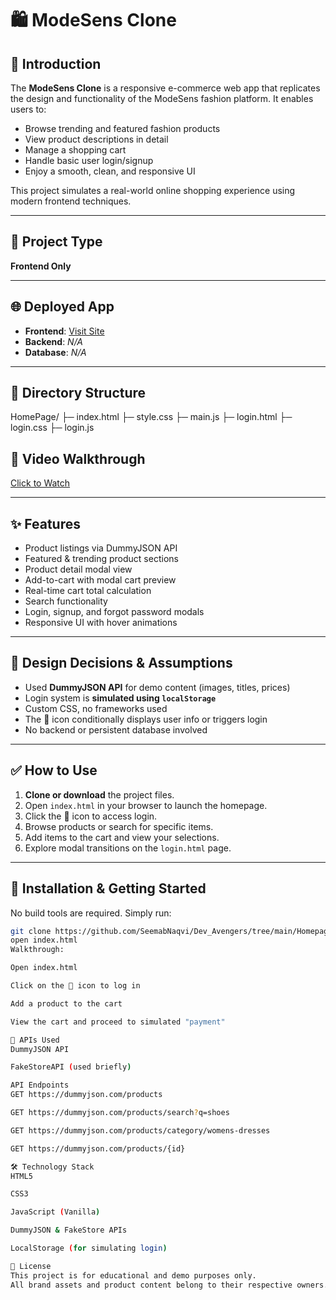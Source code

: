 # 🛍️ ModeSens Clone

## 🧩 Introduction
The **ModeSens Clone** is a responsive e-commerce web app that replicates the design and functionality of the ModeSens fashion platform. It enables users to:
- Browse trending and featured fashion products
- View product descriptions in detail
- Manage a shopping cart
- Handle basic user login/signup
- Enjoy a smooth, clean, and responsive UI

This project simulates a real-world online shopping experience using modern frontend techniques.

---

## 📁 Project Type
**Frontend Only**

---

## 🌐 Deployed App
- **Frontend**: [Visit Site](https://deluxe-jelly-c5d006.netlify.app/index.html)
- **Backend**: _N/A_
- **Database**: _N/A_

---

## 📂 Directory Structure
HomePage/ ├─ index.html ├─ style.css ├─ main.js ├─ login.html ├─ login.css ├─ login.js

## 🎥 Video Walkthrough
[Click to Watch](https://drive.google.com/file/d/14wlqSy0b_WnAMgabqEqfsJCVwVkjWfzk/view?usp=sharing)

---

## ✨ Features
- Product listings via DummyJSON API
- Featured & trending product sections
- Product detail modal view
- Add-to-cart with modal cart preview
- Real-time cart total calculation
- Search functionality
- Login, signup, and forgot password modals
- Responsive UI with hover animations

---

## 🧠 Design Decisions & Assumptions
- Used **DummyJSON API** for demo content (images, titles, prices)
- Login system is **simulated using `localStorage`**
- Custom CSS, no frameworks used
- The 👤 icon conditionally displays user info or triggers login
- No backend or persistent database involved

---

## ✅ How to Use
1. **Clone or download** the project files.
2. Open `index.html` in your browser to launch the homepage.
3. Click the 👤 icon to access login.
4. Browse products or search for specific items.
5. Add items to the cart and view your selections.
6. Explore modal transitions on the `login.html` page.

---

## 🚀 Installation & Getting Started
No build tools are required. Simply run:
```bash
git clone https://github.com/SeemabNaqvi/Dev_Avengers/tree/main/Homepage
open index.html
Walkthrough:

Open index.html

Click on the 👤 icon to log in

Add a product to the cart

View the cart and proceed to simulated "payment"

🔌 APIs Used
DummyJSON API

FakeStoreAPI (used briefly)

API Endpoints
GET https://dummyjson.com/products

GET https://dummyjson.com/products/search?q=shoes

GET https://dummyjson.com/products/category/womens-dresses

GET https://dummyjson.com/products/{id}

🛠️ Technology Stack
HTML5

CSS3

JavaScript (Vanilla)

DummyJSON & FakeStore APIs

LocalStorage (for simulating login)

📄 License
This project is for educational and demo purposes only.
All brand assets and product content belong to their respective owners.
